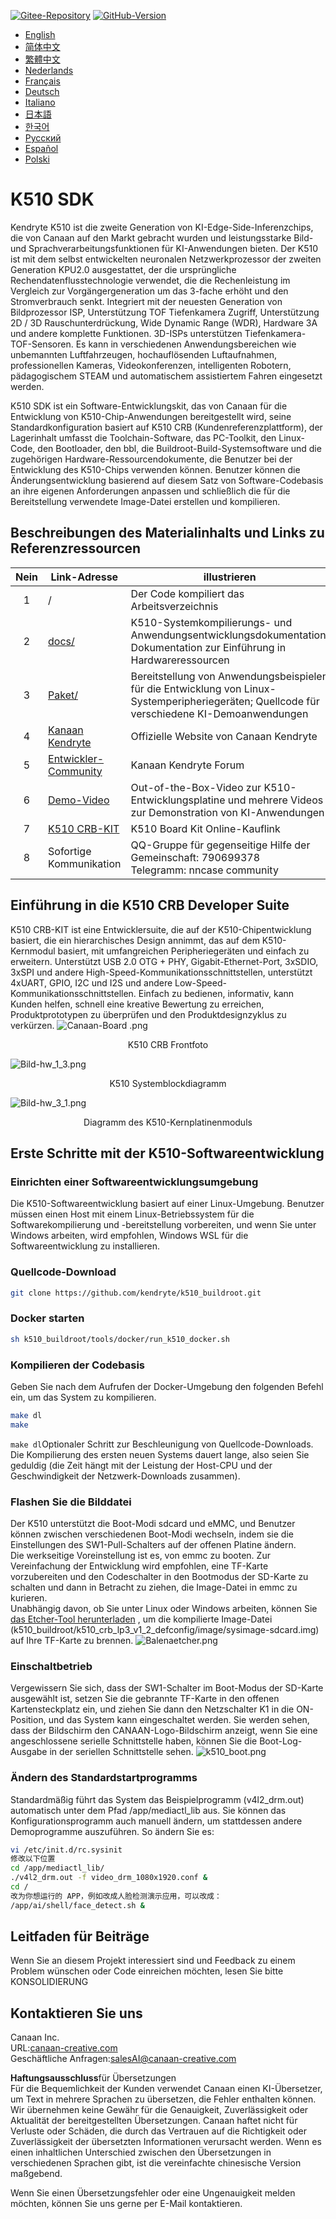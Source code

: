[![Gitee-Repository](https://img.shields.io/badge/gitee-repository-blue?logo=gitee&style=plastic)](https://gitee.com/kendryte/k510_buildroot)
 [![GitHub-Version](https://img.shields.io/github/v/release/kendryte/k510_buildroot?color=brightgreen&display_name=tag&logo=github&style=plastic)](https://github.com/kendryte/k510_buildroot/releases)

* [English](../README.md)
* [简体中文](README.zh-Hans.md)
* [繁體中文](README.zh-Hant.md)
* [Nederlands](README.nl.md)
* [Français](README.fr.md)
* [Deutsch](README.de.md)
* [Italiano](README.it.md)
* [日本語](README.ja.md)
* [한국어](README.ko.md)
* [Русский](README.ru.md)
* [Español](README.es.md)
* [Polski](README.pl.md)

# K510 SDK

Kendryte K510 ist die zweite Generation von KI-Edge-Side-Inferenzchips, die von Canaan auf den Markt gebracht wurden und leistungsstarke Bild- und Sprachverarbeitungsfunktionen für KI-Anwendungen bieten. Der K510 ist mit dem selbst entwickelten neuronalen Netzwerkprozessor der zweiten Generation KPU2.0 ausgestattet, der die ursprüngliche Rechendatenflusstechnologie verwendet, die die Rechenleistung im Vergleich zur Vorgängergeneration um das 3-fache erhöht und den Stromverbrauch senkt. Integriert mit der neuesten Generation von Bildprozessor ISP, Unterstützung TOF Tiefenkamera Zugriff, Unterstützung 2D / 3D Rauschunterdrückung, Wide Dynamic Range (WDR), Hardware 3A und andere komplette Funktionen. 3D-ISPs unterstützen Tiefenkamera-TOF-Sensoren. Es kann in verschiedenen Anwendungsbereichen wie unbemannten Luftfahrzeugen, hochauflösenden Luftaufnahmen, professionellen Kameras, Videokonferenzen, intelligenten Robotern, pädagogischem STEAM und automatischem assistiertem Fahren eingesetzt werden.

K510 SDK ist ein Software-Entwicklungskit, das von Canaan für die Entwicklung von K510-Chip-Anwendungen bereitgestellt wird, seine Standardkonfiguration basiert auf K510 CRB (Kundenreferenzplattform), der Lagerinhalt umfasst die Toolchain-Software, das PC-Toolkit, den Linux-Code, den Bootloader, den bbl, die Buildroot-Build-Systemsoftware und die zugehörigen Hardware-Ressourcendokumente, die Benutzer bei der Entwicklung des K510-Chips verwenden können. Benutzer können die Änderungsentwicklung basierend auf diesem Satz von Software-Codebasis an ihre eigenen Anforderungen anpassen und schließlich die für die Bereitstellung verwendete Image-Datei erstellen und kompilieren.

## Beschreibungen des Materialinhalts und Links zu Referenzressourcen

| Nein | Link-Adresse | illustrieren  |
| :----: | ---- |  ------------------------------------------------------------ |
|1| / | Der Code kompiliert das Arbeitsverzeichnis |
|2|[docs/](https://github.com/kendryte/k510_docs)| K510-Systemkompilierungs- und Anwendungsentwicklungsdokumentation; Dokumentation zur Einführung in Hardwareressourcen
|3|[Paket/](/package/)| Bereitstellung von Anwendungsbeispielen für die Entwicklung von Linux-Systemperipheriegeräten; Quellcode für verschiedene KI-Demoanwendungen  |
|4|[Kanaan Kendryte](https://canaan-creative.com/product/勘智k510)|Offizielle Website von Canaan Kendryte|
|5|[Entwickler-Community](https://canaan-creative.com/developer)|Kanaan Kendryte Forum
|6|[Demo-Video](https://space.bilibili.com/677429436)|Out-of-the-Box-Video zur K510-Entwicklungsplatine und mehrere Videos zur Demonstration von KI-Anwendungen|
|7|[K510 CRB-KIT](https://item.taobao.com/item.htm?spm=a230r.1.14.1.22714815bDh5ei&id=673510674381&ns=1&abbucket=0&mt=)|K510 Board Kit Online-Kauflink|
|8|Sofortige Kommunikation|  QQ-Gruppe für gegenseitige Hilfe der Gemeinschaft: 790699378</br>Telegramm: nncase community |

## Einführung in die K510 CRB Developer Suite

K510 CRB-KIT ist eine Entwicklersuite, die auf der K510-Chipentwicklung basiert, die ein hierarchisches Design annimmt, das auf dem K510-Kernmodul basiert, mit umfangreichen Peripheriegeräten und einfach zu erweitern. Unterstützt USB 2.0 OTG + PHY, Gigabit-Ethernet-Port, 3xSDIO, 3xSPI und andere High-Speed-Kommunikationsschnittstellen, unterstützt 4xUART, GPIO, I2C und I2S und andere Low-Speed-Kommunikationsschnittstellen. Einfach zu bedienen, informativ, kann Kunden helfen, schnell eine kreative Bewertung zu erreichen, Produktprototypen zu überprüfen und den Produktdesignzyklus zu verkürzen.
![Canaan-Board .png](https://github.com/kendryte/k510_docs/raw/v1.5/zh/images/hw_crb_v1_2/canaan-board.png)
<center>K510 CRB Frontfoto </center>

![Bild-hw_1_3.png](https://github.com/kendryte/k510_docs/raw/v1.5/zh/images/hw_crb_v1_2/image-hw_1_3.png)
 <center>K510 Systemblockdiagramm</center>  

![Bild-hw_3_1.png](https://github.com/kendryte/k510_docs/raw/v1.5/zh/images/hw_crb_v1_2/image-hw_3_1.png)
 <center>Diagramm des K510-Kernplatinenmoduls</center>  

## Erste Schritte mit der K510-Softwareentwicklung

### Einrichten einer Softwareentwicklungsumgebung

Die K510-Softwareentwicklung basiert auf einer Linux-Umgebung. Benutzer müssen einen Host mit einem Linux-Betriebssystem für die Softwarekompilierung und -bereitstellung vorbereiten, und wenn Sie unter Windows arbeiten, wird empfohlen, Windows WSL für die Softwareentwicklung zu installieren.

### Quellcode-Download

```sh
git clone https://github.com/kendryte/k510_buildroot.git
```

### Docker starten

```sh
sh k510_buildroot/tools/docker/run_k510_docker.sh
```

### Kompilieren der Codebasis

Geben Sie nach dem Aufrufen der Docker-Umgebung den folgenden Befehl ein, um das System zu kompilieren.

```sh
make dl
make
```

`make dl`Optionaler Schritt zur Beschleunigung von Quellcode-Downloads.
Die Kompilierung des ersten neuen Systems dauert lange, also seien Sie geduldig (die Zeit hängt mit der Leistung der Host-CPU und der Geschwindigkeit der Netzwerk-Downloads zusammen).

### Flashen Sie die Bilddatei

Der K510 unterstützt die Boot-Modi sdcard und eMMC, und Benutzer können zwischen verschiedenen Boot-Modi wechseln, indem sie die Einstellungen des SW1-Pull-Schalters auf der offenen Platine ändern.  
Die werkseitige Voreinstellung ist es, von emmc zu booten. Zur Vereinfachung der Entwicklung wird empfohlen, eine TF-Karte vorzubereiten und den Codeschalter in den Bootmodus der SD-Karte zu schalten und dann in Betracht zu ziehen, die Image-Datei in emmc zu kurieren.  
Unabhängig davon, ob Sie unter Linux oder Windows arbeiten, können Sie [das Etcher-Tool herunterladen](https://www.balena.io/etcher/) , um die kompilierte Image-Datei (k510_buildroot/k510_crb_lp3_v1_2_defconfig/image/sysimage-sdcard.img) auf Ihre TF-Karte zu brennen.
![Balenaetcher.png](https://github.com/kendryte/k510_docs/raw/v1.5/zh/images/quick_start/balenaetcher.png)

### Einschaltbetrieb

Vergewissern Sie sich, dass der SW1-Schalter im Boot-Modus der SD-Karte ausgewählt ist, setzen Sie die gebrannte TF-Karte in den offenen Kartensteckplatz ein, und ziehen Sie dann den Netzschalter K1 in die ON-Position, und das System kann eingeschaltet werden. Sie werden sehen, dass der Bildschirm den CANAAN-Logo-Bildschirm anzeigt, wenn Sie eine angeschlossene serielle Schnittstelle haben, können Sie die Boot-Log-Ausgabe in der seriellen Schnittstelle sehen.
![k510_boot.png](https://github.com/kendryte/k510_docs/raw/v1.5/zh/images/quick_start/k510_boot.png)

### Ändern des Standardstartprogramms

Standardmäßig führt das System das Beispielprogramm (v4l2_drm.out) automatisch unter dem Pfad /app/mediactl_lib aus. Sie können das Konfigurationsprogramm auch manuell ändern, um stattdessen andere Demoprogramme auszuführen. So ändern Sie es:

```sh
vi /etc/init.d/rc.sysinit
修改以下位置
cd /app/mediactl_lib/
./v4l2_drm.out -f video_drm_1080x1920.conf &
cd /
改为你想运行的 APP，例如改成人脸检测演示应用，可以改成：
/app/ai/shell/face_detect.sh &
```

## Leitfaden für Beiträge

Wenn Sie an diesem Projekt interessiert sind und Feedback zu einem Problem wünschen oder Code einreichen möchten, lesen Sie bitte KONSOLIDIERUNG[](.github/CONTRIBUTING.md)

## Kontaktieren Sie uns

Canaan Inc.  
URL:[canaan-creative.com](https://canaan-creative.com)  
Geschäftliche Anfragen:[salesAI@canaan-creative.com](mailto:salesAI@canaan-creative.com)

**Haftungsausschluss**für Übersetzungen  
Für die Bequemlichkeit der Kunden verwendet Canaan einen KI-Übersetzer, um Text in mehrere Sprachen zu übersetzen, die Fehler enthalten können. Wir übernehmen keine Gewähr für die Genauigkeit, Zuverlässigkeit oder Aktualität der bereitgestellten Übersetzungen. Canaan haftet nicht für Verluste oder Schäden, die durch das Vertrauen auf die Richtigkeit oder Zuverlässigkeit der übersetzten Informationen verursacht werden. Wenn es einen inhaltlichen Unterschied zwischen den Übersetzungen in verschiedenen Sprachen gibt, ist die vereinfachte chinesische Version maßgebend.

Wenn Sie einen Übersetzungsfehler oder eine Ungenauigkeit melden möchten, können Sie uns gerne per E-Mail kontaktieren.
